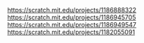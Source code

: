 https://scratch.mit.edu/projects/1186888322
https://scratch.mit.edu/projects/1186945705
https://scratch.mit.edu/projects/1186949547
https://scratch.mit.edu/projects/1182055091
